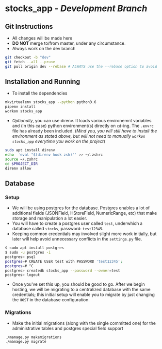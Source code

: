 # stocks_app - _Development Branch_

## Git Instructions

- All changes will be made here
- **DO NOT** merge to/from master, under any circumstance.
- Always work on the dev branch

```bash
git checkout -b "dev"
git fetch --all --prune
git pull origin dev --rebase # ALWAYS use the --rebase option to avoid unecessary *pull* commits
```

## Installation and Running

- To install the dependencies

```bash
mkvirtualenv stocks_app --python python3.6
pipenv install
workon stocks_app
```
- _Optionally_, you can use direnv. It loads various environemnt variables and
  (in this case) python environment(s) directly on `cd`-ing. The `.envrc` file
  has already been included. (_Mind you, you will still have to install the
  environment as stated above, but will not need to manually `workon stocks_app`
  everytime you work on the project_)

```bash
sudo apt install direnv
echo  'eval "$(direnv hook zsh)"' >> ~/.zshrc
source ~/.zshrc
cd $PROJECT_DIR
direnv allow
```
## Database

### Setup

- We will be using postgres for the database. Postgres enables a lot of
  additional fields (JSONField, HStoreField, NumericRange, etc) that make
  storage and manipulation a lot easier.
- You will have to create a postgres user called `test`, underwhich  a database
  called `stocks`, password: `test12345`.
- Keeping common credentials may involved slight more work initially, but later
  will help avoid unnecessary conflicts in the `settings.py` file.

```bash
$ sudo apt install postgres
$ sudo -u postgres -i
postgres> psql
postgres=# CREATE USER test with PASSWORD 'test12345';
postgres=# ^C
postgres> createdb stocks_app --password --owner=test
postgres> logout
```
- Once you've set this up, you should be good to go. After we begin hosting, we
  will be migrating to a centralized database with the same credentials; this
  initial setup will enable you to migrate by just changing the `HOST` in the
  database configuration.

### Migrations

- Make the initial migrations (along with the single committed one) for the
  administrative tables and postgres special field support
```
./manage.py makemigrations
./manage.py migrate
```


